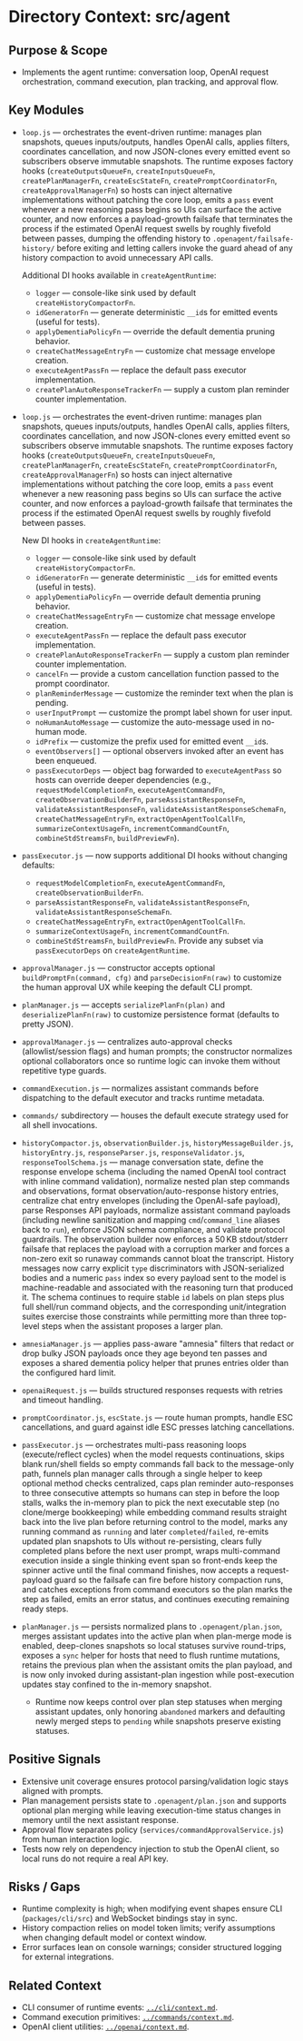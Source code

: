 # Directory Context: src/agent

## Purpose & Scope

- Implements the agent runtime: conversation loop, OpenAI request orchestration, command execution, plan tracking, and approval flow.

## Key Modules

- `loop.js` — orchestrates the event-driven runtime: manages plan snapshots, queues inputs/outputs, handles OpenAI calls, applies filters, coordinates cancellation, and now JSON-clones every emitted event so subscribers observe immutable snapshots. The runtime exposes factory hooks (`createOutputsQueueFn`, `createInputsQueueFn`, `createPlanManagerFn`, `createEscStateFn`, `createPromptCoordinatorFn`, `createApprovalManagerFn`) so hosts can inject alternative implementations without patching the core loop, emits a `pass` event whenever a new reasoning pass begins so UIs can surface the active counter, and now enforces a payload-growth failsafe that terminates the process if the estimated OpenAI request swells by roughly fivefold between passes, dumping the offending history to `.openagent/failsafe-history/` before exiting and letting callers invoke the guard ahead of any history compaction to avoid unnecessary API calls.

  Additional DI hooks available in `createAgentRuntime`:
  - `logger` — console-like sink used by default `createHistoryCompactorFn`.
  - `idGeneratorFn` — generate deterministic `__id`s for emitted events (useful for tests).
  - `applyDementiaPolicyFn` — override the default dementia pruning behavior.
  - `createChatMessageEntryFn` — customize chat message envelope creation.
  - `executeAgentPassFn` — replace the default pass executor implementation.
  - `createPlanAutoResponseTrackerFn` — supply a custom plan reminder counter implementation.

- `loop.js` — orchestrates the event-driven runtime: manages plan snapshots, queues inputs/outputs, handles OpenAI calls, applies filters, coordinates cancellation, and now JSON-clones every emitted event so subscribers observe immutable snapshots. The runtime exposes factory hooks (`createOutputsQueueFn`, `createInputsQueueFn`, `createPlanManagerFn`, `createEscStateFn`, `createPromptCoordinatorFn`, `createApprovalManagerFn`) so hosts can inject alternative implementations without patching the core loop, emits a `pass` event whenever a new reasoning pass begins so UIs can surface the active counter, and now enforces a payload-growth failsafe that terminates the process if the estimated OpenAI request swells by roughly fivefold between passes.

  New DI hooks in `createAgentRuntime`:
  - `logger` — console-like sink used by default `createHistoryCompactorFn`.
  - `idGeneratorFn` — generate deterministic `__id`s for emitted events (useful in tests).
  - `applyDementiaPolicyFn` — override default dementia pruning behavior.
  - `createChatMessageEntryFn` — customize chat message envelope creation.
  - `executeAgentPassFn` — replace the default pass executor implementation.
  - `createPlanAutoResponseTrackerFn` — supply a custom plan reminder counter implementation.
  - `cancelFn` — provide a custom cancellation function passed to the prompt coordinator.
  - `planReminderMessage` — customize the reminder text when the plan is pending.
  - `userInputPrompt` — customize the prompt label shown for user input.
  - `noHumanAutoMessage` — customize the auto-message used in no-human mode.
  - `idPrefix` — customize the prefix used for emitted event `__id`s.
  - `eventObservers[]` — optional observers invoked after an event has been enqueued.
  - `passExecutorDeps` — object bag forwarded to `executeAgentPass` so hosts can override deeper dependencies (e.g., `requestModelCompletionFn`, `executeAgentCommandFn`, `createObservationBuilderFn`, `parseAssistantResponseFn`, `validateAssistantResponseFn`, `validateAssistantResponseSchemaFn`, `createChatMessageEntryFn`, `extractOpenAgentToolCallFn`, `summarizeContextUsageFn`, `incrementCommandCountFn`, `combineStdStreamsFn`, `buildPreviewFn`).

- `passExecutor.js` — now supports additional DI hooks without changing defaults:
  - `requestModelCompletionFn`, `executeAgentCommandFn`, `createObservationBuilderFn`.
  - `parseAssistantResponseFn`, `validateAssistantResponseFn`, `validateAssistantResponseSchemaFn`.
  - `createChatMessageEntryFn`, `extractOpenAgentToolCallFn`.
  - `summarizeContextUsageFn`, `incrementCommandCountFn`.
  - `combineStdStreamsFn`, `buildPreviewFn`.
    Provide any subset via `passExecutorDeps` on `createAgentRuntime`.

- `approvalManager.js` — constructor accepts optional `buildPromptFn(command, cfg)` and `parseDecisionFn(raw)` to customize the human approval UX while keeping the default CLI prompt.

- `planManager.js` — accepts `serializePlanFn(plan)` and `deserializePlanFn(raw)` to customize persistence format (defaults to pretty JSON).
- `approvalManager.js` — centralizes auto-approval checks (allowlist/session flags) and human prompts; the constructor normalizes optional collaborators once so runtime logic can invoke them without repetitive type guards.
- `commandExecution.js` — normalizes assistant commands before dispatching to the default executor and tracks runtime metadata.
- `commands/` subdirectory — houses the default execute strategy used for all shell invocations.
- `historyCompactor.js`, `observationBuilder.js`, `historyMessageBuilder.js`, `historyEntry.js`, `responseParser.js`, `responseValidator.js`, `responseToolSchema.js` — manage conversation state, define the response envelope schema (including the named OpenAI tool contract with inline command validation), normalize nested plan step commands and observations, format observation/auto-response history entries, centralize chat entry envelopes (including the OpenAI-safe payload), parse Responses API payloads, normalize assistant command payloads (including newline sanitization and mapping `cmd`/`command_line` aliases back to `run`), enforce JSON schema compliance, and validate protocol guardrails. The observation builder now enforces a 50 KB stdout/stderr failsafe that replaces the payload with a corruption marker and forces a non-zero exit so runaway commands cannot bloat the transcript. History messages now carry explicit `type` discriminators with JSON-serialized bodies and a numeric `pass` index so every payload sent to the model is machine-readable and associated with the reasoning turn that produced it. The schema continues to require stable `id` labels on plan steps plus full shell/run command objects, and the corresponding unit/integration suites exercise those constraints while permitting more than three top-level steps when the assistant proposes a larger plan.
- `amnesiaManager.js` — applies pass-aware "amnesia" filters that redact or drop bulky JSON payloads once they age beyond ten passes and exposes a shared dementia policy helper that prunes entries older than the configured hard limit.
- `openaiRequest.js` — builds structured responses requests with retries and timeout handling.
- `promptCoordinator.js`, `escState.js` — route human prompts, handle ESC cancellations, and guard against idle ESC presses latching cancellations.
- `passExecutor.js` — orchestrates multi-pass reasoning loops (execute/reflect cycles) when the model requests continuations, skips blank run/shell fields so empty commands fall back to the message-only path, funnels plan manager calls through a single helper to keep optional method checks centralized, caps plan reminder auto-responses to three consecutive attempts so humans can step in before the loop stalls, walks the in-memory plan to pick the next executable step (no clone/merge bookkeeping) while embedding command results straight back into the live plan before returning control to the model, marks any running command as `running` and later `completed`/`failed`, re-emits updated plan snapshots to UIs without re-persisting, clears fully completed plans before the next user prompt, wraps multi-command execution inside a single thinking event span so front-ends keep the spinner active until the final command finishes, now accepts a request-payload guard so the failsafe can fire before history compaction runs, and catches exceptions from command executors so the plan marks the step as failed, emits an error status, and continues executing remaining ready steps.
- `planManager.js` — persists normalized plans to `.openagent/plan.json`, merges assistant updates into the active plan when plan-merge mode is enabled, deep-clones snapshots so local statuses survive round-trips, exposes a `sync` helper for hosts that need to flush runtime mutations, retains the previous plan when the assistant omits the plan payload, and is now only invoked during assistant-plan ingestion while post-execution updates stay confined to the in-memory snapshot.
  - Runtime now keeps control over plan step statuses when merging assistant updates, only honoring `abandoned` markers and defaulting newly merged steps to `pending` while snapshots preserve existing statuses.

## Positive Signals

- Extensive unit coverage ensures protocol parsing/validation logic stays aligned with prompts.
- Plan management persists state to `.openagent/plan.json` and supports optional plan merging while leaving execution-time status changes in memory until the next assistant response.
- Approval flow separates policy (`services/commandApprovalService.js`) from human interaction logic.
- Tests now rely on dependency injection to stub the OpenAI client, so local runs do not require a real API key.

## Risks / Gaps

- Runtime complexity is high; when modifying event shapes ensure CLI (`packages/cli/src`) and WebSocket bindings stay in sync.
- History compaction relies on model token limits; verify assumptions when changing default model or context window.
- Error surfaces lean on console warnings; consider structured logging for external integrations.

## Related Context

- CLI consumer of runtime events: [`../cli/context.md`](../cli/context.md).
- Command execution primitives: [`../commands/context.md`](../commands/context.md).
- OpenAI client utilities: [`../openai/context.md`](../openai/context.md).
